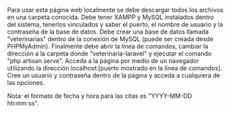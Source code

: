 Para usar esta página web localmente se debe descargar todos los archivos en una carpeta conocida.
Debe tener XAMPP y MySQL instalados dentro del sistema, tenerlos vinculados y saber el puerto, el nombre de usuario y la contraseña de la base de datos.
Debe crear una base de datos llamada "veterinarias" dentro de la conexión de MySQL (puede ser creada desde PHPMyAdmin).
Finalmente debe abrir la línea de comandos, cambiar la dirección a la carpeta donde "veterinaria-laravel" y ejecutar el comando "php artisan serve". 
Acceda a la página por medio de un navegador utilizando la dirección localhost:[puerto mostrado en la línea de comandos].
Cree un usuario y contraseña dentro de la página y acceda a cualquiera de las opciones.

Nota: el formato de fecha y hora para las citas es "YYYY-MM-DD hh:mm:ss".
